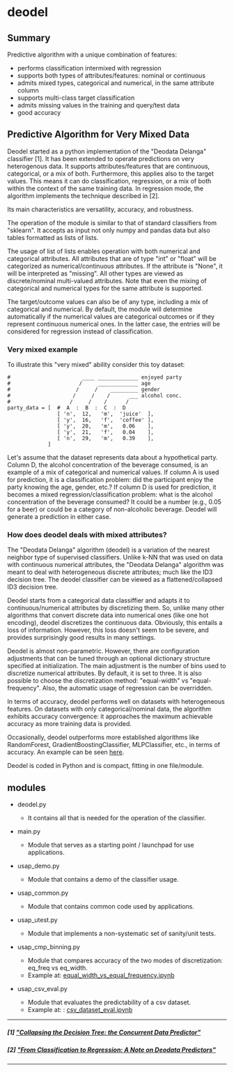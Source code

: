 
# deodel


## Summary

Predictive algorithm with a unique combination of features:

- performs classification intermixed with regression
- supports both types of attributes/features: nominal or continuous
- admits mixed types, categorical and numerical, in the same attribute column
- supports multi-class target classification
- admits missing values in the training and query/test data
- good accuracy


## Predictive Algorithm for Very Mixed Data

Deodel started as a python implementation of the "Deodata Delanga" classifier [1]. It has been extended to operate predictions on very heterogenous data. It supports attributes/features that are continuous, categorical, or a mix of both. Furthermore, this applies also to the target values. This means it can do classification, regression, or a mix of both within the context of the same training data. In regression mode, the algorithm implements the technique described in [2].

Its main characteristics are versatility, accuracy, and robustness.

The operation of the module is similar to that of standard classifiers from "sklearn". It accepts as input not only numpy and pandas data but also tables formatted as lists of lists.

The usage of list of lists enables operation with both numerical and categorical attributes. All attributes that are of type "int" or "float" will be categorized as numerical/continuous attributes. If the attribute is "None", it will be interpreted as "missing". All other types are viewed as discrete/nominal multi-valued attributes.
Note that even the mixing of categorical and numerical types for the same attribute is supported.

The target/outcome values can also be of any type, including a mix of categorical and numerical. By default, the module will determine automatically if the numerical values are categorical outcomes or if they represent continuous numerical ones. In the latter case, the entries will be considered for regression instead of classification.


### Very mixed example

To illustrate this "very mixed" ability consider this toy dataset:

              
    #                       ____ _____________ enjoyed party
    #                      /     _____________ age
    #                     /     /    _________ gender
    #                    /     /    /      ___ alcohol conc.
    #                   /     /    /      /      
    party_data = [  #  A  :  B  :  C  :  D       
                    [ 'n',  12,   'm',  'juice'  ],
                    [ 'y',  16,   'f',  'coffee' ],
                    [ 'y',  20,   'm',   0.06    ],
                    [ 'y',  21,   'f',   0.04    ],
                    [ 'n',  29,   'm',   0.39    ],
                 ]

Let's assume that the dataset represents data about a hypothetical party.
Column D, the alcohol concentration of the beverage consumed, is an example of a mix of categorical and numerical values.
If column A is used for prediction, it is a classification problem: did the participant enjoy the party knowing the age, gender, etc.?
If column D is used for prediction, it becomes a mixed regression/classification problem: what is the alcohol concentration of the beverage consumed? It could be a number (e.g., 0.05 for a beer) or could be a category of non-alcoholic beverage.
Deodel will generate a prediction in either case.


### How does deodel deals with mixed attributes?

The "Deodata Delanga" algorithm (deodel) is a variation of the nearest neighbor type of supervised classifiers. Unlike k-NN that was used on data with continuous numerical attributes, the "Deodata Delanga" algorithm was meant to deal with heterogeneous discrete attributes; much like the ID3 decision tree. The deodel classifier can be viewed as a flattened/collapsed ID3 decision tree.

Deodel starts from a categorical data classiffier and adapts it to continuous/numerical attributes by discretizing them. So, unlike many other algorithms that convert discrete data into numerical ones (like one hot encoding), deodel discretizes the continuous data. Obviously, this entails a loss of information. However, this loss doesn't seem to be severe, and provides surprisingly good results in many settings.

Deodel is almost non-parametric. However, there are configuration adjustments that can be tuned through an optional dictionary structure specified at initialization. The main adjustment is the number of bins used to discretize numerical attributes. By default, it is set to three. It is also possible to choose the discretization method: "equal-width" vs "equal-frequency". Also, the automatic usage of regression can be overridden.

In terms of accuracy, deodel performs well on datasets with heterogeneous features. On datasets with only categorical/nominal data, the algorithm exhibits accuracy convergence: it approaches the maximum achievable accuracy as more training data is provided.

Occasionally, deodel outperforms more established algorithms like RandomForest, GradientBoostingClassifier, MLPClassifier, etc., in terms of accuracy. An example can be seen [here](https://github.com/c4pub/misc/blob/main/notebooks/deodel_vs_sklearn_on_titanic.ipynb).

Deodel is coded in Python and is compact, fitting in one file/module.


## modules

  * deodel.py
    - It contains all that is needed for the operation of the classifier.

  * main.py
    - Module that serves as a starting point / launchpad for use applications.

  * usap_demo.py
    - Module that contains a demo of the classifier usage.

  * usap_common.py
    - Module that contains common code used by applications.

  * usap_utest.py
    - Module that implements a non-systematic set of sanity/unit tests.

  * usap_cmp_binning.py
    - Module that compares accuracy of the two modes of discretization: eq_freq vs eq_width.
    - Example at: [equal_width_vs_equal_frequency.ipynb](https://github.com/c4pub/misc/blob/main/notebooks/equal_width_vs_equal_frequency.ipynb)

  * usap_csv_eval.py
    - Module that evaluates the predictability of a csv dataset.
    - Example at: : [csv_dataset_eval.ipynb](https://github.com/c4pub/misc/blob/main/notebooks/csv_dataset_eval.ipynb)

---
##### [1] ["Collapsing the Decision Tree: the Concurrent Data Predictor"](https://doi.org/10.13140/RG.2.2.33413.06880)
##### [2] ["From Classification to Regression: A Note on Deodata Predictors"](https://doi.org/10.13140/RG.2.2.21740.03207)
---

